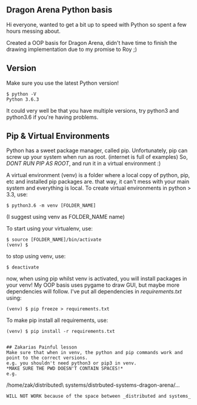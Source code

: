 ## Dragon Arena Python basis
Hi everyone, wanted to get a bit up to speed with Python so spent a few hours messing about.

Created a OOP basis for Dragon Arena, didn't have time to finish the drawing implementation due to my promise to Roy ;)

## Version
Make sure you use the latest Python version!
```
$ python -V
Python 3.6.3
```
It could very well be that you have multiple versions, try python3 and python3.6 if you're having problems.

## Pip & Virtual Environments
Python has a sweet package manager, called pip.
Unfortunately, pip can screw up your system when run as root. (internet is full of examples)
So, *DONT RUN PIP AS ROOT*, and run it in a virtual environment :)

A virtual environment (venv) is a folder where a local copy of python, pip, etc and installed pip packages are.
that way, it can't mess with your main system and everything is local.
To create virtual environments in python > 3.3, use:
```
$ python3.6 -m venv [FOLDER_NAME]
```
(I suggest using venv as FOLDER\_NAME name)


To start using your virtualenv, use:
```
$ source [FOLDER_NAME]/bin/activate
(venv) $ 
```
to stop using venv, use:
```
$ deactivate
```

now, when using pip whilst venv is activated, you will install packages in your venv!
My OOP basis uses pygame to draw GUI, but maybe more dependencies will follow.
I've put all dependencies in *requirements.txt* using:
```
(venv) $ pip freeze > requirements.txt
```

To make pip install all requirements, use:
```
(venv) $ pip install -r requirements.txt


## Zakarias Painful lesson
Make sure that when in venv, the python and pip commands work and point to the correct versions.
e.g. you shouldn't need python3 or pip3 in venv.
*MAKE SURE THE PWD DOESN'T CONTAIN SPACES!*
e.g.
```
/home/zak/distributed\ systems/distrbuted-systems-dragon-arena/...
```
WILL NOT WORK because of the space between _distributed and systems_
